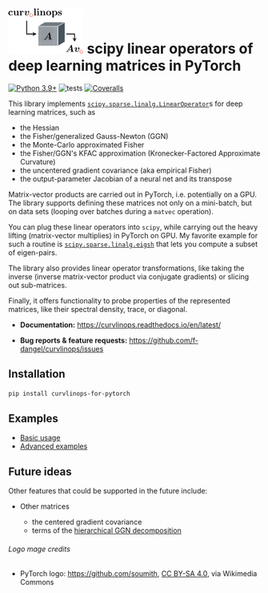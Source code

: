 # <img alt="Logo" src="./docs/rtd/assets/logo.svg" height="90"> scipy linear operators of deep learning matrices in PyTorch

[![Python
3.9+](https://img.shields.io/badge/python-3.9+-blue.svg)](https://www.python.org/downloads/release/python-390/)
![tests](https://github.com/f-dangel/curvature-linear-operators/actions/workflows/test.yaml/badge.svg)
[![Coveralls](https://coveralls.io/repos/github/f-dangel/curvlinops/badge.svg?branch=main)](https://coveralls.io/github/f-dangel/curvlinops)

This library implements
[`scipy.sparse.linalg.LinearOperator`](https://docs.scipy.org/doc/scipy/reference/generated/scipy.sparse.linalg.LinearOperator.html)s
for deep learning matrices, such as

- the Hessian
- the Fisher/generalized Gauss-Newton (GGN)
- the Monte-Carlo approximated Fisher
- the Fisher/GGN's KFAC approximation (Kronecker-Factored Approximate Curvature)
- the uncentered gradient covariance (aka empirical Fisher)
- the output-parameter Jacobian of a neural net and its transpose

Matrix-vector products are carried out in PyTorch, i.e. potentially on a GPU.
The library supports defining these matrices not only on a mini-batch, but
on data sets (looping over batches during a `matvec` operation).

You can plug these linear operators into `scipy`, while carrying out the heavy
lifting (matrix-vector multiplies) in PyTorch on GPU. My favorite example for
such a routine is
[`scipy.sparse.linalg.eigsh`](https://docs.scipy.org/doc/scipy/reference/generated/scipy.sparse.linalg.eigsh.html)
that lets you compute a subset of eigen-pairs.

The library also provides linear operator transformations, like taking the
inverse (inverse matrix-vector product via conjugate gradients) or slicing out
sub-matrices.

Finally, it offers functionality to probe properties of the represented
matrices, like their spectral density, trace, or diagonal.

- **Documentation:** https://curvlinops.readthedocs.io/en/latest/

- **Bug reports & feature requests:**
  https://github.com/f-dangel/curvlinops/issues

## Installation

```bash
pip install curvlinops-for-pytorch
```

## Examples

- [Basic
  usage](https://curvlinops.readthedocs.io/en/latest/basic_usage/example_matrix_vector_products.html)
- [Advanced
  examples](https://curvlinops.readthedocs.io/en/latest/basic_usage/index.html)

## Future ideas

Other features that could be supported in the future include:

- Other matrices

  - the centered gradient covariance
  - terms of the [hierarchical GGN
    decomposition](https://arxiv.org/abs/2008.11865)

###### Logo mage credits
- PyTorch logo: https://github.com/soumith, [CC BY-SA
  4.0](https://creativecommons.org/licenses/by-sa/4.0), via Wikimedia Commons
